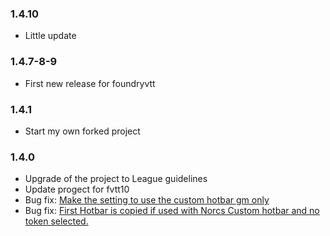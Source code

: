 ### 1.4.10

- Little update

### 1.4.7-8-9

- First new release for foundryvtt 

### 1.4.1

- Start my own forked project

### 1.4.0

- Upgrade of the project to League guidelines
- Update progect for fvtt10
- Bug fix: [Make the setting to use the custom hotbar gm only](https://github.com/janssen-io/foundry-tokenhotbar-js/issues/8)
- Bug fix: [First Hotbar is copied if used with Norcs Custom hotbar and no token selected.](https://github.com/janssen-io/foundry-tokenhotbar-js/issues/7)
